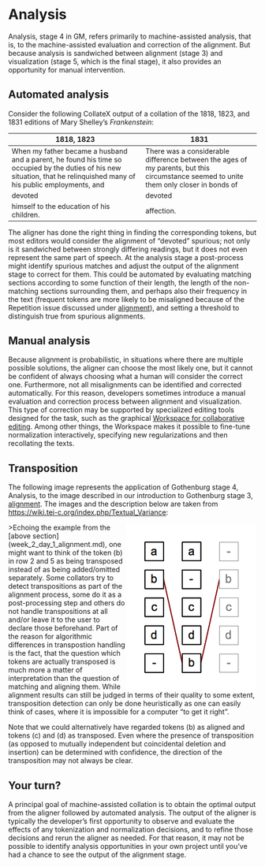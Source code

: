 # Analysis

Analysis, stage 4 in GM, refers primarily to machine-assisted analysis, that is, to the machine-assisted evaluation and correction of the alignment. But because analysis is sandwiched between alignment (stage 3) and visualization (stage 5, which is the final stage), it also provides an opportunity for manual intervention.

## Automated analysis

Consider the following CollateX output of a collation of the 1818, 1823, and 1831 editions of Mary Shelley’s _Frankenstein_:

1818, 1823 | 1831
---- | ---- 
When my father became a husband and a parent, he found his time so occupied by the duties of his new situation, that he relinquished many of his public employments, and | There was a considerable difference between the ages of my parents, but this circumstance seemed to unite them only closer in bonds of
devoted | devoted 
himself to the education of his children. | affection.

The aligner has done the right thing in finding the corresponding tokens, but most editors would consider the alignment of “devoted” spurious; not only is it sandwiched between strongly differing readings, but it does not even represent the same part of speech. At the analysis stage a post-process might identify spurious matches and adjust the output of the alignment stage to correct for them. This could be automated by evaluating matching sections according to some function of their length, the length of the non-matching sections surrounding them, and perhaps also their frequency in the text (frequent tokens are more likely to be misaligned because of the Repetition issue discussed under [alignment](week_2_day_1_alignment.md)), and setting a threshold to distinguish true from spurious alignments.

## Manual analysis

Because alignment is probabilistic, in situations where there are multiple possible solutions, the aligner can choose the most likely one, but it cannot be confident of always choosing what a human will consider the correct one. Furthermore, not all misalignments can be identified and corrected automatically. For this reason, developers sometimes introduce a manual evaluation and correction process between alignment and visualization. This type of correction may be supported by specialized editing tools designed for the task, such as the graphical [Workspace for collaborative editing](http://dharchive.org/paper/DH2014/Paper-224.xml). Among other things, the Workspace makes it possible to fine-tune normalization interactively, specifying new regularizations and then recollating the texts. 

## Transposition

The following image represents the application of Gothenburg stage 4, Analysis, to the image described in our introduction to Gothenburg stage 3, [alignment](week_2_day_1_alignment.md). The images and the description below are taken from <https://wiki.tei-c.org/index.php/Textual_Variance>:
 
<img src="../../images/Collation_Analyzer.png" style="float: right;"/>
>Echoing the example from the [above section](week_2_day_1_alignment.md), one might want to think of the token (b) in row 2 and 5 as being transposed instead of as being added/omitted separately. Some collators try to detect transpositions as part of the alignment process, some do it as a post-processing step and others do not handle transpositions at all and/or leave it to the user to declare those beforehand. Part of the reason for algorithmic differences in transpostion handling is the fact, that the question which tokens are actually transposed is much more a matter of interpretation than the question of matching and aligning them. While alignment results can still be judged in terms of their quality to some extent, transposition detection can only be done heuristically as one can easily think of cases, where it is impossible for a computer “to get it right”.

Note that we could alternatively have regarded tokens (b) as aligned and tokens (c) and (d) as transposed. Even where the presence of transposition (as opposed to mutually independent but coincidental deletion and insertion) can be determined with confidence, the direction of the transposition may not always be clear.

## Your turn?

A principal goal of machine-assisted collation is to obtain the optimal output from the aligner followed by automated analysis. The output of the aligner is typically the developer’s first opportunity to observe and evaluate the effects of any tokenization and normalization decisions, and to refine those decisions and rerun the aligner as needed. For that reason, it may not be possible to identify analysis opportunities in your own project until you’ve had a chance to see the output of the alignment stage.